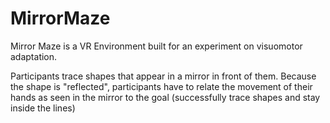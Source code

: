 # MirrorMaze

Mirror Maze is a VR Environment built for an experiment on visuomotor adaptation. 

Participants trace shapes that appear in a mirror in front of them. 
Because the shape is "reflected", participants have to relate the movement of their hands as seen in the mirror to the goal (successfully trace shapes and stay  inside the lines)

